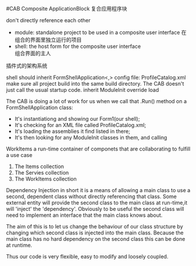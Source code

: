 #CAB
Composite ApplicationBlock 复合应用程序块

don't directly reference each other

* module: standalone project to be used in a composite user interface
		  在组合的界面里独立运行的项目  
* shell: the host form for the composite user interface  
		  组合界面的主人  

插件式的架构系统

shell should inherit FormShellApplication<,>
config file: ProfileCatalog.xml
make sure all project build into the same build directory.
The CAB doesn't just call the usual startup code.
inherit ModuleInit  override load

The CAB is doing a lot of work for us when we call that .Run() method on a FormShellApplication class:
* It's instantiationg and showing our Form1(our shell);
* It's checking for an XML file called ProfileCatalog.xml;
* It's loading the assemblies it find listed in there;
* It's then looking for any ModuleInit classes in them, and calling

WorkItems
a run-time container of componets that are collaborating to fulfill a use case
1. The Items collection
2. The Servies collection
3. The WorkItems collection

Dependency Injection
in short it is a means of allowing a main class to use a second, dependent class without directly referencing that class.
Some external entity will provide the second class to the main class at run-time,it will 'inject' the 'dependency'.
Obviously to be useful the second class will need to implement an interface that the main class knows about.

The aim of this is to let us change the behaviour of our class structure by changing which second class is injected into the main class. Because the main class has no hard dependency on the second class this can be done at runtime.

Thus our code is very flexible, easy to modify and loosely coupled.
